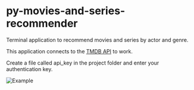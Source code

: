 # py-movies-and-series-recommender

Terminal application to recommend movies and series by actor and genre.

This application connects to the [TMDB API](https://www.themoviedb.org) to work. 

Create a file called api_key in the project folder and enter your authentication key.

![Example](https://64.media.tumblr.com/c81407e7ea43ef65db1d966f21b142d8/a3daf5666dae4b18-86/s640x960/6fcfc2f7f66fff9f023c7ed813009fd6da5fa238.gif)
